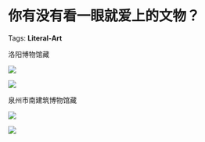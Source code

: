 # 你有没有看一眼就爱上的文物？

Tags: **Literal-Art**

洛阳博物馆藏

![](https://pic4.zhimg.com/50/v2-80f5ba63952c936b3bb27201ab0f99f4_hd.jpg?source=1940ef5c)  


![](https://pic4.zhimg.com/50/v2-4dbecd365d18e658257f68d93008f93f_hd.jpg?source=1940ef5c)  


  


泉州市南建筑博物馆藏

  


![](https://pic4.zhimg.com/50/v2-281f39c34eceb91ffecda6495b82995a_hd.jpg?source=1940ef5c)  


![](https://pic4.zhimg.com/50/v2-7e1e7d27d5c99d338efe0310a19e49b2_hd.jpg?source=1940ef5c)


